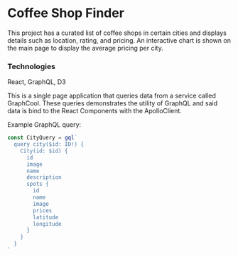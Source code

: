 # Coffee Shop Finder

This project has a curated list of coffee shops in certain cities and displays details such as location, rating, and pricing. An interactive chart is shown on the main page to display the average pricing per city.

### Technologies

React, GraphQL, D3

This is a single page application that queries data from a service called GraphCool. These queries demonstrates the utility of GraphQL and said data is bind to the React Components with the ApolloClient.

Example GraphQL query:

```javascript
const CityQuery = gql`
  query city($id: ID!) {
    City(id: $id) {
      id
      image
      name
      description
      spots {
        id
        name
        image
        prices
        latitude
        longitude
      }
    }
  }
`
```
